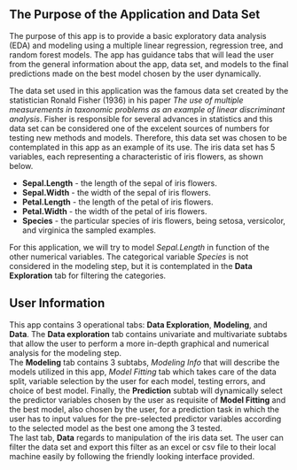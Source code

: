
## The Purpose of the Application and Data Set

The purpose of this app is to provide a basic exploratory data analysis (EDA) and modeling using a multiple linear regression, regression tree, and random forest models. The app has guidance tabs that will lead the user from the general information about the app, data set, and models to the final predictions made on the best model chosen by the user dynamically.

The data set used in this application was the famous data set created by the statistician Ronald Fisher (1936) in his paper *The use of multiple measurements in taxonomic problems as an example of linear discriminant analysis*. Fisher is responsible for several advances in statistics and this data set can be considered one of the excelent sources of numbers for testing new methods and models. Therefore, this data set was chosen to be contemplated in this app as an example of its use. The iris data set has 5 variables, each representing a characteristic of iris flowers, as shown below.

   * **Sepal.Length** - the length of the sepal of iris flowers.
   * **Sepal.Width** - the width of the sepal of iris flowers.
   * **Petal.Length** - the length of the petal of iris flowers.
   * **Petal.Width** - the width of the petal of iris flowers.
   * **Species** - the particular species of iris flowers, being setosa, versicolor, and virginica the sampled examples.

For this application, we will try to model *Sepal.Length* in function of the other numerical variables. The categorical variable *Species* is not considered in the modeling step, but it is contemplated in the **Data Exploration** tab for filtering the categories.

## User Information

This app contains 3 operational tabs: **Data Exploration**, **Modeling**, and **Data**. The **Data exploration** tab contains univariate and multivariate subtabs that allow the user to perform a more in-depth graphical and numerical analysis for the modeling step.    
   The **Modeling** tab contains 3 subtabs, *Modeling Info* that will describe the models utilized in this app, *Model Fitting* tab which takes care of the data split, variable selection by the user for each model, testing errors, and choice of best model. Finally, the **Prediction** subtab will dynamically select the predictor variables chosen by the user as requisite of **Model Fitting** and the best model, also chosen by the user, for a prediction task in which the user has to input values for the pre-selected predictor variables according to the selected model as the best one among the 3 tested.    
   The last tab, **Data** regards to manipulation of the iris data set. The user can filter the data set and export this filter as an excel or csv file to their local machine easily by following the friendly looking interface provided.

